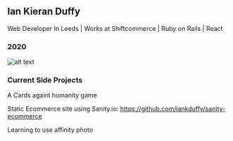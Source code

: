## Ian Kieran Duffy

Web Developer In Leeds | Works at Shiftcommerce | Ruby on Rails | React

### 2020 
![alt text](https://media.giphy.com/media/13871fiv9kBfkQ/giphy.gif "2020")

### Current Side Projects

A Cards againt humanity game 

Static Ecommerce site using Sanity.io: https://github.com/iankduffy/sanity-ecommerce 

Learning to use affinity photo
